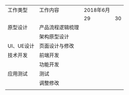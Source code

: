 <table>
   <tr>
      <td>工作类型</td>
      <td>工作内容</td>
      <td>2018年6月</td>
      <td></td>
   </tr>
   <tr>
      <td></td>
      <td></td>
      <td>29</td>
      <td>30</td>
   </tr>
   <tr>
      <td>原型设计</td>
      <td>产品流程逻辑梳理</td>
      <td></td>
      <td></td>
   </tr>
   <tr>
      <td></td>
      <td>架构原型设计</td>
      <td></td>
      <td></td>
   </tr>
   <tr>
      <td>UI、UE设计</td>
      <td>页面设计与修改</td>
      <td></td>
      <td></td>
   </tr>
   <tr>
      <td>技术开发</td>
      <td>前端开发</td>
      <td></td>
      <td></td>
   </tr>
   <tr>
      <td></td>
      <td>功能开发</td>
      <td></td>
      <td></td>
   </tr>
   <tr>
      <td>应用测试</td>
      <td>测试</td>
      <td></td>
      <td></td>
   </tr>
   <tr>
      <td></td>
      <td>调整修改</td>
      <td></td>
      <td></td>
   </tr>
   <tr>
      <td></td>
   </tr>
</table>
